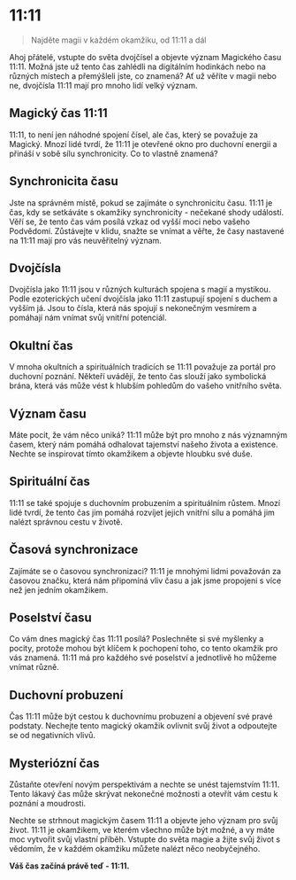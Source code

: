 # 11:11

>  Najděte magii v každém okamžiku, od 11:11 a dál



Ahoj přátelé, vstupte do světa dvojčísel a objevte význam Magického času 11:11. Možná jste už tento čas zahlédli na digitálním hodinkách nebo na různých místech a přemýšleli jste, co znamená? Ať už věříte v magii nebo ne, dvojčísla 11:11 mají pro mnoho lidí velký význam.

## Magický čas 11:11

11:11, to není jen náhodné spojení čísel, ale čas, který se považuje za Magický. Mnozí lidé tvrdí, že 11:11 je otevřené okno pro duchovní energii a přináší v sobě sílu synchronicity. Co to vlastně znamená?

## Synchronicita času

Jste na správném místě, pokud se zajímáte o synchronicitu času. 11:11 je čas, kdy se setkáváte s okamžiky synchronicity - nečekané shody událostí. Věří se, že tento čas vám posílá vzkaz od vyšší moci nebo vašeho Podvědomí. Zůstávejte v klidu, snažte se vnímat a věřte, že časy nastavené na 11:11 mají pro vás neuvěřitelný význam.

## Dvojčísla

Dvojčísla jako 11:11 jsou v různých kulturách spojena s magií a mystikou. Podle ezoterických učení dvojčísla jako 11:11 zastupují spojení s duchem a vyšším já. Jsou to čísla, která nás spojují s nekonečným vesmírem a pomáhají nám vnímat svůj vnitřní potenciál.

## Okultní čas

V mnoha okultních a spirituálních tradicích se 11:11 považuje za portál pro duchovní poznání. Někteří uvádějí, že tento čas slouží jako symbolická brána, která vás může vést k hlubším pohledům do vašeho vnitřního světa.

## Význam času

Máte pocit, že vám něco uniká? 11:11 může být pro mnoho z nás významným časem, který nám pomáhá odhalovat tajemství našeho života a existence. Nechte se inspirovat tímto okamžikem a objevte hloubku své duše.

## Spirituální čas

11:11 se také spojuje s duchovním probuzením a spirituálním růstem. Mnozí lidé tvrdí, že tento čas jim pomáhá rozvíjet jejich vnitřní sílu a pomáhá jim nalézt správnou cestu v životě.

## Časová synchronizace

Zajímáte se o časovou synchronizaci? 11:11 je mnohými lidmi považován za časovou značku, která nám připomíná vliv času a jak jsme propojeni s více než jen jedním okamžikem.

## Poselství času

Co vám dnes magický čas 11:11 posílá? Poslechněte si své myšlenky a pocity, protože mohou být klíčem k pochopení toho, co tento okamžik pro vás znamená. 11:11 má pro každého své poselství a jednotlivě ho můžeme vnímat různě.

## Duchovní probuzení

Čas 11:11 může být cestou k duchovnímu probuzení a objevení své pravé podstaty. Nechejte tento magický okamžik ovlivnit svůj život a odpoutejte se od negativních vlivů.

## Mysteriózní čas

Zůstaňte otevření novým perspektivám a nechte se unést tajemstvím 11:11. Tento lákavý čas může skrývat nekonečné možnosti a otevřít vám cestu k poznání a moudrosti.

Nechte se strhnout magickým časem 11:11 a objevte jeho význam pro svůj život. 11:11 je okamžikem, ve kterém všechno může být možné, a vy máte moc vytvořit svůj vlastní příběh. Vstupte do světa magie a žijte svůj život s vědomím, že v každém okamžiku můžete nalézt něco neobyčejného.

**Váš čas začíná právě teď - 11:11.**